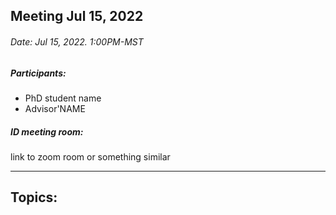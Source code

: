 ## Meeting Jul 15, 2022

###### Date: Jul 15, 2022. 1:00PM-MST

##### Participants:

- PhD student name
- Advisor'NAME

<!-- ##### Local:

Address-->

##### ID meeting room:

link to zoom room or something similar

---

## Topics:
